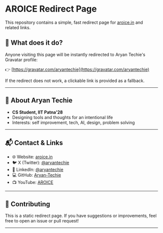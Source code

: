 # AROICE Redirect Page

This repository contains a simple, fast redirect page for [aroice.in](https://aroice.in) and related links.

## 🚀 What does it do?
Anyone visiting this page will be instantly redirected to Aryan Techie's Gravatar profile:

👉 [https://gravatar.com/aryantechie](https://gravatar.com/aryantechie)

If the redirect does not work, a clickable link is provided as a fallback.

---

## 👤 About Aryan Techie
- **CS Student, IIT Patna'28**
- Designing tools and thoughts for an intentional life
- Interests: self improvement, tech, AI, design, problem solving

---

## 📬 Contact & Links
- 🌐 Website: [aroice.in](https://aroice.in)
- 🐦 X (Twitter): [@aryantechie](https://x.com/aryantechie)
- 💼 LinkedIn: [@aryantechie](https://linkedin.com/in/aryantechie)
- 💻 GitHub: [Aryan-Techie](https://github.com/Aryan-Techie)
- 📺 YouTube: [AROICE](https://youtube.com/channel/UCtLe5rM6QC8Kz4vCJwGwmJQ)

---

## 🤝 Contributing
This is a static redirect page. If you have suggestions or improvements, feel free to open an issue or pull request!

---
